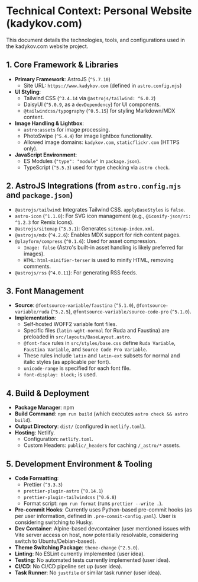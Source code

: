 # Technical Context: Personal Website (kadykov.com)

This document details the technologies, tools, and configurations used in the kadykov.com website project.

## 1. Core Framework & Libraries
-   **Primary Framework**: AstroJS (`^5.7.10`)
    -   Site URL: `https://www.kadykov.com` (defined in `astro.config.mjs`)
-   **UI Styling**:
    -   Tailwind CSS (`^3.4.14` via `@astrojs/tailwind: ^6.0.2`)
    -   DaisyUI (`^5.0.9`, as a `devDependency`) for UI components.
    -   `@tailwindcss/typography` (`^0.5.15`) for styling Markdown/MDX content.
-   **Image Handling & Lightbox**:
    -   `astro:assets` for image processing.
    -   PhotoSwipe (`^5.4.4`) for image lightbox functionality.
    -   Allowed image domains: `kadykov.com`, `staticflickr.com` (HTTPS only).
-   **JavaScript Environment**:
    -   ES Modules (`"type": "module"` in `package.json`).
    -   TypeScript (`^5.5.3`) used for type checking via `astro check`.

## 2. AstroJS Integrations (from `astro.config.mjs` and `package.json`)
-   `@astrojs/tailwind`: Integrates Tailwind CSS. `applyBaseStyles` is `false`.
-   `astro-icon` (`^1.1.0`): For SVG icon management (e.g., `@iconify-json/ri: ^1.2.3` for Remix Icons).
-   `@astrojs/sitemap` (`^3.3.1`): Generates `sitemap-index.xml`.
-   `@astrojs/mdx` (`^4.2.6`): Enables MDX support for rich content pages.
-   `@playform/compress` (`^0.1.6`): Used for asset compression.
    -   `Image: false` (Astro's built-in asset handling is likely preferred for images).
    -   `HTML`: `html-minifier-terser` is used to minify HTML, removing comments.
-   `@astrojs/rss` (`^4.0.11`): For generating RSS feeds.

## 3. Font Management
-   **Source**: `@fontsource-variable/faustina` (`^5.1.0`), `@fontsource-variable/ruda` (`^5.2.5`), `@fontsource-variable/source-code-pro` (`^5.1.0`).
-   **Implementation**:
    -   Self-hosted WOFF2 variable font files.
    -   Specific files (`latin-wght-normal` for Ruda and Faustina) are preloaded in `src/layouts/BaseLayout.astro`.
    -   `@font-face` rules in `src/styles/base.css` define `Ruda Variable`, `Faustina Variable`, and `Source Code Pro Variable`.
    -   These rules include `latin` and `latin-ext` subsets for normal and italic styles (as applicable per font).
    -   `unicode-range` is specified for each font file.
    -   `font-display: block;` is used.

## 4. Build & Deployment
-   **Package Manager**: npm
-   **Build Command**: `npm run build` (which executes `astro check && astro build`).
-   **Output Directory**: `dist/` (configured in `netlify.toml`).
-   **Hosting**: Netlify.
    -   Configuration: `netlify.toml`.
    -   Custom Headers: `public/_headers` for caching `/_astro/*` assets.

## 5. Development Environment & Tooling
-   **Code Formatting**:
    -   Prettier (`^3.3.3`)
    -   `prettier-plugin-astro` (`^0.14.1`)
    -   `prettier-plugin-tailwindcss` (`^0.6.8`)
    -   Format script: `npm run format` (runs `prettier --write .`).
-   **Pre-commit Hooks**: Currently uses Python-based pre-commit hooks (as per user information, defined in `.pre-commit-config.yaml`). User is considering switching to Husky.
-   **Dev Container**: Alpine-based devcontainer (user mentioned issues with Vite server access on host, now potentially resolvable, considering switch to Ubuntu/Debian-based).
-   **Theme Switching Package**: `theme-change` (`^2.5.0`).
-   **Linting**: No ESLint currently implemented (user idea).
-   **Testing**: No automated tests currently implemented (user idea).
-   **CI/CD**: No CI/CD pipeline set up (user idea).
-   **Task Runner**: No `justfile` or similar task runner (user idea).
